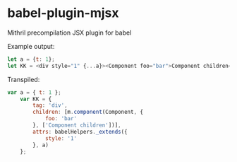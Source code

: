 # babel-plugin-mjsx
Mithril precompilation JSX plugin for babel

Example output:
```javascript
let a = {t: 1};
let KK = <div style="1" {...a}><Component foo="bar">Component children</Component></div>;
```
Transpiled:
```javascript
var a = { t: 1 };
	var KK = {
		tag: 'div',
		children: [m.component(Component, {
			foo: 'bar'
		}, ['Component children'])],
		attrs: babelHelpers._extends({
			style: '1'
		}, a)
	};
```
